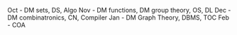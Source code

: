 
Oct - DM sets, DS, Algo
Nov - DM functions, DM group theory, OS, DL
Dec - DM combinatronics, CN, Compiler
Jan - DM Graph Theory, DBMS, TOC
Feb - COA